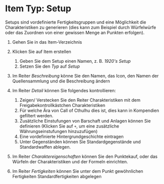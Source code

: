 # Item Typ: Setup

Setups sind vordefinierte Fertigkeitsgruppen und eine Möglichkeit die Charakteristiken zu generieren (dies kann zum Beispiel durch Würfelwürfe oder das Zuordnen von einer gewissen Menge an Punkten erfolgen).

1. Gehen Sie in das Item-Verzeichnis
2. Klicken Sie auf Item erstellen

	1. Geben Sie dem Setup einen Namen, z. B. _1920's Setup_
	2. Setzen Sie den _Typ_ auf _Setup_

3. Im Reiter _Beschreibung_ könne Sie den Namen, das Icon, den Namen der Quellensammlung und die Beschreibung ändern
4. Im Reiter _Detail_ können Sie folgendes kontrollieren:

	1. Zeigen/ Verstecken Sie den Reiter Charakteristiken mit dem Freigabekontrollkästchen Charakteristiken
	2. Für welche Ära von Call of Cthulhu dies ist, dies kann in Kompendien gefiltert werden.
	3. Zusätzliche Einstufungen von Barschaft und Anlagen können Sie definieren (Klicken Sie auf `+`, um eine zusätzliche Währungseinstufungen hinzuzufügen)
	4. Eine vordefinierte Hintergrundgeschichte eintragen
	5. Unter Gegenständen können Sie Standardgegenstände und Standardwaffen ablegen.

5. Im Reiter _Charaktereigenschaften_ können Sie den Punktekauf, oder das Würfeln der Charakteristiken und der Formeln einrichten.
6. Im Reiter _Fertigkeiten_ können Sie unter dem Punkt gewöhnlichen Fertigkeiten Standardfertigkeiten abgelegen
